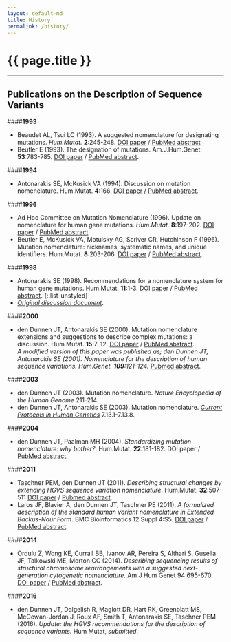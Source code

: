 ```yaml
---
layout: default-md
title: History
permalink: /history/
---
```


# {{ page.title }}

* * *

## Publications on the Description of Sequence Variants


####**1993**

*   Beaudet AL, Tsui LC (1993). A suggested nomenclature for designating mutations. _Hum.Mutat._ **2**:245-248\. [DOI paper](http://onlinelibrary.wiley.com/doi/10.1002/humu.1380020402/abstract) / [PubMed abstract](http://www.ncbi.nlm.nih.gov/pubmed/8401532)
*   Beutler E (1993). The designation of mutations. Am.J.Hum.Genet. **53**:783-785\. [DOI paper](http://www.ncbi.nlm.nih.gov/pmc/articles/PMC1682427/pdf/ajhg00054-0240.pdf) / [PubMed abstract](http://www.ncbi.nlm.nih.gov/pubmed/8352285).


####**1994**

*   Antonarakis SE, McKusick VA (1994). Discussion on mutation nomenclature. Hum.Mutat. **4**:166\. [DOI paper](http://onlinelibrary.wiley.com/doi/10.1002/humu.1380040215/pdf) / [PubMed abstract](http://www.ncbi.nlm.nih.gov/pubmed/7981723).


####**1996**

*   Ad Hoc Committee on Mutation Nomenclature (1996). Update on nomenclature for human gene mutations. _Hum.Mutat._ **8**:197-202. [DOI paper](http://onlinelibrary.wiley.com/doi/10.1002/humu.1380080302/pdf) / [PubMed abstract](http://www.ncbi.nlm.nih.gov/pubmed/8889576).
*   Beutler E, McKusick VA, Motulsky AG, Scriver CR, Hutchinson F (1996). Mutation nomenclature: nicknames, systematic names, and unique identifiers. Hum.Mutat. **8**:203-206. [DOI paper](http://onlinelibrary.wiley.com/doi/10.1002/%28SICI%291098-1004%281996%298:3%3C203::AID-HUMU1%3E3.0.CO;2-A/pdf) / [PubMed abstract](http://www.ncbi.nlm.nih.gov/pubmed/8889577).


####**1998**

*   Antonarakis SE (1998). Recommendations for a nomenclature system for human gene mutations. Hum.Mutat. **11**:1-3. [DOI paper](http://www3.interscience.wiley.com/cgi-bin/fulltext/5001291/PDFSTART) / [PubMed abstract](http://www.ncbi.nlm.nih.gov/pubmed/9450896).
{:.list-unstyled}
*   [_Original discussion document_](history-1996.html).


####**2000**

*   den Dunnen JT, Antonarakis SE (2000). Mutation nomenclature extensions and suggestions to describe complex mutations: a discussion. Hum.Mutat. **15**:7-12\. [DOI paper](http://www3.interscience.wiley.com/cgi-bin/fulltext/68503056/PDFSTART) / [PubMed abstract](http://www.ncbi.nlm.nih.gov/pubmed/10612815).  
    _A modified version of this paper was published as; den Dunnen JT, Antonarakis SE (2001). Nomenclature for the description of human sequence variations. Hum.Genet. **109**:121-124._ [Pubmed abstract](http://www.ncbi.nlm.nih.gov/pubmed/11479744).


####**2003**

*   den Dunnen JT (2003). Mutation nomenclature. _Nature Encyclopedia of the Human Genome_ 211-214.
*   den Dunnen JT, Antonarakis SE (2003). Mutation nomenclature. _[Current Protocols in Human Genetics](http://www.currentprotocols.com/WileyCDA/CPTitle/isbn-0471034207.html)_ 7.13.1-7.13.8.


####**2004**

*   den Dunnen JT, Paalman MH (2004). _Standardizing mutation nomenclature: why bother?_. Hum.Mutat. **22**:181-182. DOI paper / [PubMed abstract](http://www.ncbi.nlm.nih.gov/pubmed/12938082).


####**2011**

*   Taschner PEM, den Dunnen JT (2011). _Describing structural changes by extending HGVS sequence variation nomenclature_. Hum.Mutat. **32**:507-511 [DOI paper](http://onlinelibrary.wiley.com/doi/10.1002/humu.21427/pdf) / [Pubmed abstract](http://www.ncbi.nlm.nih.gov/pubmed/21309030).
*   Laros JF, Blavier A, den Dunnen JT, Taschner PE (2011). _A formalized description of the standard human variant nomenclature in Extended Backus-Naur Form_. BMC Bioinformatics 12 Suppl 4:S5\. [DOI paper](http://www.ncbi.nlm.nih.gov/pmc/articles/PMC3194197/pdf/1471-2105-12-S4-S5.pdf) / [PubMed abstract](http://www.ncbi.nlm.nih.gov/pubmed/21992071).


####**2014**

*   Ordulu Z, Wong KE, Currall BB, Ivanov AR, Pereira S, Althari S, Gusella JF, Talkowski ME, Morton CC (2014). _Describing sequencing results of structural chromosome rearrangements with a suggested next-generation cytogenetic nomenclature._ Am J Hum Genet 94:695-670\. [DOI paper](http://doi.org/10.1016/j.ajhg.2014.03.020) / [PubMed abstract](http://www.ncbi.nlm.nih.gov/pubmed/24746958).


####**2016**

*   den Dunnen JT, Dalgelish R, Maglott DR, Hart RK, Greenblatt MS, McGowan-Jordan J, Roux AF, Smith T, Antonarakis SE, Taschner PEM (2016). _Update: the HGVS recommendations for the description of sequence variants._ Hum Mutat, _submitted_.